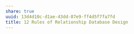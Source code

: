 ```yaml
---
share: true
uuid: 13d4d10c-d1ae-43dd-87e9-ff4d5f7fa7fd
title: 12 Rules of Relationship Database Design
---
```

